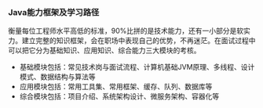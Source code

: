 ### Java能力框架及学习路径

衡量每位工程师水平高低的标准，90%比拼的是技术能力，还有一小部分是软实力。建立完整的知识框架，会在职场中表现自己的优势，不再迷茫。在面试过程中可以把它分为基础知识、应用知识、综合能力三大模块的考核。

- 基础模块包括：常见技术岗与面试流程、计算机基础JVM原理、多线程、设计模式、数据结构与算法等
- 应用模块包括：常用工具集、常用框架、缓存、队列、数据库等
- 综合模块包括：项目介绍、系统架构设计、微服务架构、容器化等



